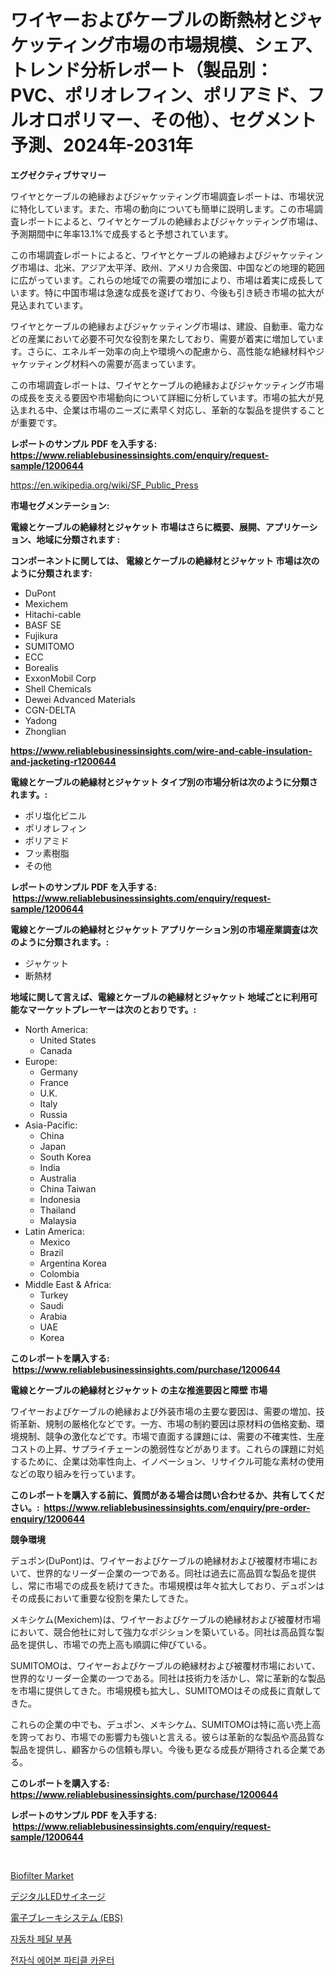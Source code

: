 <p><h1>ワイヤーおよびケーブルの断熱材とジャケッティング市場の市場規模、シェア、トレンド分析レポート（製品別：PVC、ポリオレフィン、ポリアミド、フルオロポリマー、その他）、セグメント予測、2024年-2031年</h1></p><p><strong>エグゼクティブサマリー</strong></p>
<p><p>ワイヤとケーブルの絶縁およびジャケッティング市場調査レポートは、市場状況に特化しています。また、市場の動向についても簡単に説明します。この市場調査レポートによると、ワイヤとケーブルの絶縁およびジャケッティング市場は、予測期間中に年率13.1%で成長すると予想されています。</p><p>この市場調査レポートによると、ワイヤとケーブルの絶縁およびジャケッティング市場は、北米、アジア太平洋、欧州、アメリカ合衆国、中国などの地理的範囲に広がっています。これらの地域での需要の増加により、市場は着実に成長しています。特に中国市場は急速な成長を遂げており、今後も引き続き市場の拡大が見込まれています。</p><p>ワイヤとケーブルの絶縁およびジャケッティング市場は、建設、自動車、電力などの産業において必要不可欠な役割を果たしており、需要が着実に増加しています。さらに、エネルギー効率の向上や環境への配慮から、高性能な絶縁材料やジャケッティング材料への需要が高まっています。</p><p>この市場調査レポートは、ワイヤとケーブルの絶縁およびジャケッティング市場の成長を支える要因や市場動向について詳細に分析しています。市場の拡大が見込まれる中、企業は市場のニーズに素早く対応し、革新的な製品を提供することが重要です。</p></p>
<p><strong>レポートのサンプル PDF を入手する: <a href="https://www.reliablebusinessinsights.com/enquiry/request-sample/1200644">https://www.reliablebusinessinsights.com/enquiry/request-sample/1200644</a></strong></p>
<p><a href="https://en.wikipedia.org/wiki/SF_Public_Press">https://en.wikipedia.org/wiki/SF_Public_Press</a></p>
<p><strong>市場セグメンテーション:</strong></p>
<p><strong> 電線とケーブルの絶縁材とジャケット 市場はさらに概要、展開、アプリケーション、地域に分類されます :</strong></p>
<p><strong>コンポーネントに関しては、 電線とケーブルの絶縁材とジャケット 市場は次のように分類されます: &nbsp;</strong></p>
<p><ul><li>DuPont</li><li>Mexichem</li><li>Hitachi-cable</li><li>BASF SE</li><li>Fujikura</li><li>SUMITOMO</li><li>ECC</li><li>Borealis</li><li>ExxonMobil Corp</li><li>Shell Chemicals</li><li>Dewei Advanced Materials</li><li>CGN-DELTA</li><li>Yadong</li><li>Zhonglian</li></ul></p>
<p><strong><a href="https://www.reliablebusinessinsights.com/wire-and-cable-insulation-and-jacketing-r1200644">https://www.reliablebusinessinsights.com/wire-and-cable-insulation-and-jacketing-r1200644</a></strong></p>
<p><strong> 電線とケーブルの絶縁材とジャケット タイプ別の市場分析は次のように分類されます。:</strong></p>
<p><ul><li>ポリ塩化ビニル</li><li>ポリオレフィン</li><li>ポリアミド</li><li>フッ素樹脂</li><li>その他</li></ul></p>
<p><strong>レポートのサンプル PDF を入手する: &nbsp;<a href="https://www.reliablebusinessinsights.com/enquiry/request-sample/1200644">https://www.reliablebusinessinsights.com/enquiry/request-sample/1200644</a></strong></p>
<p><strong> 電線とケーブルの絶縁材とジャケット アプリケーション別の市場産業調査は次のように分類されます。:</strong></p>
<p><ul><li>ジャケット</li><li>断熱材</li></ul></p>
<p><strong>地域に関して言えば、電線とケーブルの絶縁材とジャケット 地域ごとに利用可能なマーケットプレーヤーは次のとおりです。:</strong></p>
<p><ul>
    <li>
        North America:
        <ul>
            <li>United States</li>
            <li>Canada</li>
        </ul>
    </li>
    <li>
        Europe:
        <ul>
            <li>Germany</li>
            <li>France</li>
            <li>U.K.</li>
            <li>Italy</li>
            <li>Russia</li>
        </ul>
    </li>
    <li>
        Asia-Pacific:
        <ul>
            <li>China</li>
            <li>Japan</li>
            <li>South Korea</li>
            <li>India</li>
            <li>Australia</li>
            <li>China Taiwan</li>
            <li>Indonesia</li>
            <li>Thailand</li>
            <li>Malaysia</li>
        </ul>
    </li>
    <li>
        Latin America:
        <ul>
            <li>Mexico</li>
            <li>Brazil</li>
            <li>Argentina Korea</li>
            <li>Colombia</li>
        </ul>
    </li>
    <li>
        Middle East & Africa:
        <ul>
            <li>Turkey</li>
            <li>Saudi</li>
            <li>Arabia</li>
            <li>UAE</li>
            <li>Korea</li>
        </ul>
    </li>
    </ul></p>
<p><strong>このレポートを購入する: &nbsp;<a href="https://www.reliablebusinessinsights.com/purchase/1200644">https://www.reliablebusinessinsights.com/purchase/1200644</a></strong></p>
<p><strong>電線とケーブルの絶縁材とジャケット の主な推進要因と障壁 市場</strong></p>
<p><p>ワイヤーおよびケーブルの絶縁および外装市場の主要な要因は、需要の増加、技術革新、規制の厳格化などです。一方、市場の制約要因は原材料の価格変動、環境規制、競争の激化などです。市場で直面する課題には、需要の不確実性、生産コストの上昇、サプライチェーンの脆弱性などがあります。これらの課題に対処するために、企業は効率性向上、イノベーション、リサイクル可能な素材の使用などの取り組みを行っています。</p></p>
<p><strong>このレポートを購入する前に、質問がある場合は問い合わせるか、共有してください。:&nbsp; <a href="https://www.reliablebusinessinsights.com/enquiry/pre-order-enquiry/1200644">https://www.reliablebusinessinsights.com/enquiry/pre-order-enquiry/1200644</a></strong></p>
<p><strong>競争環境</strong></p>
<p><p>デュポン(DuPont)は、ワイヤーおよびケーブルの絶縁材および被覆材市場において、世界的なリーダー企業の一つである。同社は過去に高品質な製品を提供し、常に市場での成長を続けてきた。市場規模は年々拡大しており、デュポンはその成長において重要な役割を果たしてきた。</p><p>メキシケム(Mexichem)は、ワイヤーおよびケーブルの絶縁材および被覆材市場において、競合他社に対して強力なポジションを築いている。同社は高品質な製品を提供し、市場での売上高も順調に伸びている。</p><p>SUMITOMOは、ワイヤーおよびケーブルの絶縁材および被覆材市場において、世界的なリーダー企業の一つである。同社は技術力を活かし、常に革新的な製品を市場に提供してきた。市場規模も拡大し、SUMITOMOはその成長に貢献してきた。</p><p>これらの企業の中でも、デュポン、メキシケム、SUMITOMOは特に高い売上高を誇っており、市場での影響力も強いと言える。彼らは革新的な製品や高品質な製品を提供し、顧客からの信頼も厚い。今後も更なる成長が期待される企業である。</p></p>
<p><strong>このレポートを購入する: &nbsp; <a href="https://www.reliablebusinessinsights.com/purchase/1200644">https://www.reliablebusinessinsights.com/purchase/1200644</a></strong></p>
<p><strong>レポートのサンプル PDF を入手する: &nbsp;<a href="https://www.reliablebusinessinsights.com/enquiry/request-sample/1200644">https://www.reliablebusinessinsights.com/enquiry/request-sample/1200644</a></strong><strong></strong></p>
<p>&nbsp;</p>
<p><p><a href="https://issuu.com/reportprime-2/docs/biofilter-market-size-2030.pptx">Biofilter Market</a></p><p><a href="https://medium.com/@jonathanforsyth44/%E6%AC%A1%E3%81%AE%E6%96%87%E7%AB%A0%E3%82%92%E6%97%A5%E6%9C%AC%E8%AA%9E%E3%81%AB%E7%BF%BB%E8%A8%B3%E3%81%97%E3%81%BE%E3%81%99-%E3%82%B0%E3%83%AD%E3%83%BC%E3%83%90%E3%83%AB%E3%83%87%E3%82%B8%E3%82%BF%E3%83%ABled%E3%82%B5%E3%82%A4%E3%83%8D%E3%83%BC%E3%82%B8%E7%94%A3%E6%A5%AD-%E7%A8%AE%E9%A1%9E-%E3%82%A2%E3%83%97%E3%83%AA%E3%82%B1%E3%83%BC%E3%82%B7%E3%83%A7%E3%83%B3-%E5%B8%82%E5%A0%B4%E3%83%97%E3%83%AC%E3%82%A4%E3%83%A4%E3%83%BC-%E5%9C%B0%E5%9F%9F%E5%88%A5%E6%88%90%E9%95%B7%E5%88%86%E6%9E%90-%E3%81%8A%E3%82%88%E3%81%B3%E5%B0%86%E6%9D%A5%E3%81%AE%E3%82%B7%E3%83%8A%E3%83%AA%E3%82%AA-2024%E5%B9%B4-2031%E5%B9%B4-cf86e6040211">デジタルLEDサイネージ</a></p><p><a href="https://github.com/RudyBoyer2017/Market-Research-Report-List-1/blob/main/9064958135018.md">電子ブレーキシステム (EBS)</a></p><p><a href="https://github.com/Evans21Bill/Market-Research-Report-List-1/blob/main/1658136140366.md">자동차 페달 부품</a></p><p><a href="https://medium.com/@fredajerde/%EC%A0%84%EC%9E%90-%EA%B3%B5%EA%B8%B0-%EC%A4%91-%EB%AF%B8%EB%A6%BD%EC%9E%90-%EC%88%98-%EC%84%B8%EB%8A%94-%EC%9E%A5%EC%B9%98-%EC%8B%9C%EC%9E%A5-%EA%B7%9C%EB%AA%A8-%EC%A0%90%EC%9C%A0%EC%9C%A8-%EB%B0%8F-%ED%8A%B8%EB%A0%8C%EB%93%9C-%EB%B6%84%EC%84%9D-%EB%B3%B4%EA%B3%A0%EC%84%9C-%EC%A2%85%EB%A3%8C%EC%9A%A9-%EC%8B%A4%ED%97%98%EC%8B%A4-%EB%B0%8F-%EC%97%B0%EA%B5%AC-%EC%95%BC%EC%99%B8-%ED%99%98%EA%B2%BD-%ED%81%B4%EB%A6%B0%EB%A3%B8-%EA%B1%B4%EB%AC%BC-%EC%8B%9C%EC%84%A4-%EC%A0%9C%EC%A1%B0-%EC%9E%91%EC%97%85%EC%9E%A5-%EB%B3%91%EC%9B%90-%EB%B0%8F-%ED%97%AC%EC%8A%A4%EC%BC%80%EC%96%B4-17d8392ce95a">전자식 에어본 파티클 카운터</a></p></p>